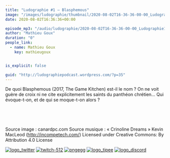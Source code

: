 ```yaml
---
title: "Ludographie #1 – Blasphemous"
image: "/images/ludographie/thumbnail/2020-08-02T16-36-36-00-00_Ludographie1Blasphemous.jpg"
date: 2020-08-02T16:36:36+00:00

episode_mp3: "/audio/ludographie/2020-08-02T16-36-36-00-00_Ludographie1Blasphemous.mp3"
author: "Mathieu Goux"
duration: "0"
people_link: 
  - name: Mathieu Goux
    key: mathieugoux


is_explicit: false

guid: "http://ludographiepodcast.wordpress.com/?p=35"
---
```


<PodcastHeader/>

<!-- ECRIRE LA DESCRIPTION DE L'EPISODE SOUS CETTE LIGNE -->
<p>De quoi Blasphemous (2017, The Game Kitchen) est-il le nom ? On ne voit guère de croix ni ne cite explicitement les saints du panthéon chrétien… Qui évoque-t-on, et de qui se moque-t-on alors ?</p>


<a href="" rel="nofollow"></a>
 &nbsp; 
 

 

 
 &nbsp; 
 

Source image : canardpc.com
Source musique : «&nbsp;Crinoline Dreams&nbsp;» Kevin MacLeod (<a title="http://incompetech.com/" href="http://incompetech.com/" rel="nofollow">http://incompetech.com/</a>) Licensed under Creative Commons: By Attribution 4.0 License


<tr>
<td><a href="https://twitter.com/Gouximan" rel="nofollow"><img src="/resources/ludographie/2020-08-02T16-36-36-00-00_Ludographie1Blasphemous/logo_twitter-1.png" alt="logo_twitter"></a></td>
<td><a href="https://www.twitch.tv/mathieugoux" rel="nofollow"><img src="/resources/ludographie/2020-08-02T16-36-36-00-00_Ludographie1Blasphemous/twitch-512-1.png" alt="twitch-512"></a></td>
<td><a href="https://www.youtube.com/user/MattTheFatalifieur/videos" rel="nofollow"><img src="/resources/ludographie/2020-08-02T16-36-36-00-00_Ludographie1Blasphemous/pngegg.png" alt="pngegg"></a></td>
<td><a href="http://fr.tipeee.com/calvinball" rel="nofollow"><img src="/resources/ludographie/2020-08-02T16-36-36-00-00_Ludographie1Blasphemous/logo_tipee-1.png" alt="logo_tipee"></a></td>
<td><a href="https://discord.com/invite/4RnA9v7" rel="nofollow"><img src="/resources/ludographie/2020-08-02T16-36-36-00-00_Ludographie1Blasphemous/logo_discord-1.png" alt="logo_discord"></a></td>
</tr>


 






